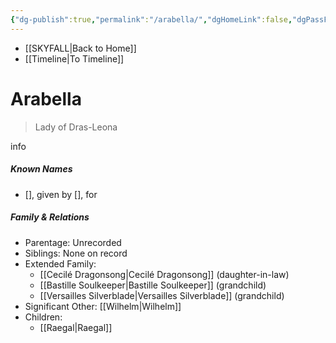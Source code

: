 ```yaml
---
{"dg-publish":true,"permalink":"/arabella/","dgHomeLink":false,"dgPassFrontmatter":false}
---
```


- [[SKYFALL|Back to Home]]
- [[Timeline|To Timeline]]

# Arabella
>Lady of Dras-Leona

info

##### Known Names
- [], given by [], for 

##### Family & Relations
- Parentage: Unrecorded
- Siblings: None on record
- Extended Family:
	- [[Cecilé Dragonsong|Cecilé Dragonsong]] (daughter-in-law)
	- [[Bastille Soulkeeper|Bastille Soulkeeper]] (grandchild)
	- [[Versailles Silverblade|Versailles Silverblade]] (grandchild)
- Significant Other: [[Wilhelm|Wilhelm]]
- Children:
	- [[Raegal|Raegal]]